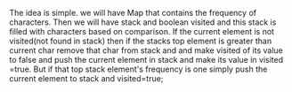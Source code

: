 ​The idea is simple. we will have Map that contains the frequency of characters. Then we will have stack and boolean visited and this stack is filled with characters based on comparison. If the current element is not visited(not found in stack) then if the stacks top element is greater than current char remove that char from stack and and make visited of its value to false and push the current element in stack and make its value in visited =true. But if that top stack element's frequency is one simply push the current element to stack and visited=true;
